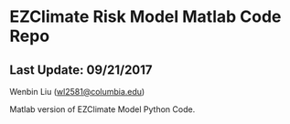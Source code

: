 # EZClimate Risk Model Matlab Code Repo
## Last Update: 09/21/2017
Wenbin Liu (wl2581@columbia.edu)

Matlab version of EZClimate Model Python Code.
